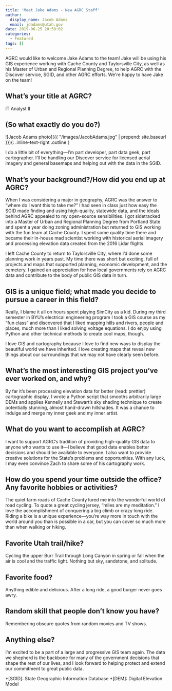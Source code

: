 ```yaml
---
title: 'Meet Jake Adams - New AGRC Staff'
author:
  display_name: Jacob Adams
  email: jdadams@utah.gov
date: 2019-06-25 20:58:02
categories:
  - Featured
tags: []
---
```


AGRC would like to welcome Jake Adams to the team! Jake will be using his GIS experience working with Cache County and Taylorsville City, as well as his Master of Urban and Regional Planning Degree, to help AGRC with the Discover service, SGID, and other AGRC efforts. We're happy to have Jake on the team! 

## What’s your title at AGRC? 

IT Analyst II

## (So what exactly do you do?)

![Jacob Adams photo]({{ "/images/JacobAdams.jpg" | prepend: site.baseurl }}){: .inline-text-right .outline }

I do a little bit of everything—I’m part developer, part data geek, part cartographer. I’ll be handling our Discover service for licensed aerial imagery and general basemaps and helping out with the data in the SGID.

## What’s your background?/How did you end up at AGRC? 

When I was considering a major in geography, AGRC was the answer to “where do I want this to take me?” I had seen in class just how easy the SGID made finding and using high-quality, statewide data, and the ideals behind AGRC appealed to my open-source sensibilities. I got sidetracked into a Master of Urban and Regional Planning Degree from Portland State and spent a year doing zoning administration but returned to GIS working with the fun team at Cache County. I spent some quality time there and became their in-house mad scientist working with historical aerial imagery and processing elevation data created from the 2016 Lidar flights.

I left Cache County to return to Taylorsville City, where I’d done some planning work in years past. My time there was short but exciting, full of projects and maps that supported planning, economic development, and the cemetery. I gained an appreciation for how local governments rely on AGRC data and contribute to the body of public GIS data in turn.

## GIS is a unique field; what made you decide to pursue a career in this field? 

Really, I blame it all on hours spent playing SimCity as a kid. During my third semester in BYU’s electrical engineering program I took a GIS course as my “fun class” and discovered that I liked mapping hills and rivers, people and places, much more than I liked solving voltage equations. I do enjoy using Python and other technical methods to create cool maps, though.

I love GIS and cartography because I love to find new ways to display the beautiful world we have inherited. I love creating maps that reveal new things about our surroundings that we may not have clearly seen before.

## What’s the most interesting GIS project you’ve ever worked on, and why? 

By far it’s been processing elevation data for better (read: prettier) cartographic display. I wrote a Python script that smooths arbitrarily large DEMs and applies Kennelly and Stewart’s sky shading technique to create potentially stunning, almost hand-drawn hillshades. It was a chance to indulge and merge my inner geek and my inner artist.

## What do you want to accomplish at AGRC? 

I want to support AGRC’s tradition of providing high-quality GIS data to anyone who wants to use it—I believe that good data enables better decisions and should be available to everyone. I also want to provide creative solutions for the State’s problems and opportunities. With any luck, I may even convince Zach to share some of his cartography work. 

## How do you spend your time outside the office? Any favorite hobbies or activities? 

The quiet farm roads of Cache County lured me into the wonderful world of road cycling. To quote a great cycling jersey, “miles are my meditation.” I love the accomplishment of conquering a big climb or crazy long ride. Riding a bike is a unique experience—you’re way more in touch with the world around you than is possible in a car, but you can cover so much more than when walking or hiking.

## Favorite Utah trail/hike? 

Cycling the upper Burr Trail through Long Canyon in spring or fall when the air is cool and the traffic light. Nothing but sky, sandstone, and solitude.

## Favorite food? 

Anything edible and delicious. After a long ride, a good burger never goes awry.

## Random skill that people don’t know you have?

Remembering obscure quotes from random movies and TV shows. 

## Anything else? 

I’m excited to be a part of a large and progressive GIS team again. The data we shepherd is the backbone for many of the government decisions that shape the rest of our lives, and I look forward to helping protect and extend our commitment to great public data.

*[SGID]: State Geographic Information Database
*[DEM]: Digital Elevation Model
